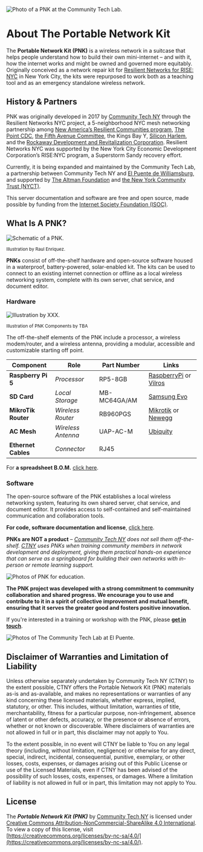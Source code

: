 ![Photo of a PNK at the Community Tech Lab.](assets/PNKandbook.jpg)

# **About The Portable Network Kit**

The **Portable Network Kit (PNK)** is a wireless network in a suitcase that helps people understand how to build their own mini-internet – and with it, how the internet works and might be owned and governed more equitably. Originally conceived as a network repair kit for [Resilient Networks for RISE: NYC](https://www.newamerica.org/resilient-communities/flexible-future-ready-networks/rise-nyc/) in New York City, the kits were repurposed to work both as a teaching tool and as an emergency standalone wireless network. 

## **History & Partners**

PNK was originally developed in 2017 by [Community Tech NY](https://www.communitytechny.org/) through the Resilient Networks NYC project, a 5-neighborhood NYC mesh networking partnership among [New America’s Resilient Communities program](https://www.newamerica.org/resilient-communities/), [The Point CDC](https://www.thepoint.org/), [the Fifth Avenue Committee](https://hcr.ny.gov/location/fifth-avenue-committee-inc), the Kings Bay Y, [Silicon Harlem](https://siliconharlem.com/), and the [Rockaway Development and Revitalization Corporation](https://www.rdrc.org/). Resilient Networks NYC was supported by the New York City Economic Development Corporation’s RISE:NYC program, a Superstorm Sandy recovery effort. 

Currently, it is being expanded and maintained by the Community Tech Lab, a partnership between Community Tech NY and [El Puente de Williamsburg](https://www.elpuente.org/), and supported by [The Altman Foundation](https://www.altmanfoundation.org/) and [the New York Community Trust (NYCT)](https://thenytrust.org/).

This server documentation and software are free and open source, made possible by funding from the [Internet Society Foundation (ISOC)](https://www.internetsociety.org/).

## **What Is A PNK?**

![Schematic of a PNK.](assets/PNKs.png)

<sub> Illustration by Raul Enriquez. </sub>

**PNKs** consist of off-the-shelf hardware and open-source software housed in a waterproof, battery-powered, solar-enabled kit. The kits can be used to connect to an existing internet connection or offline as a local wireless networking system, complete with its own server, chat service, and document editor. 

### **Hardware**
![Illustration by XXX.](assets/pnk-components.png)

<sub> Illustration of PNK Components by TBA </sub>

The off-the-shelf elements of the PNK include a processor, a wireless modem/router, and a wireless antenna, providing a modular, accessible and customizable starting off point.


| Component  | Role | Part Number | Links | 
| ------------- | ------------- | ------------- | ------------- |
| **Raspberry Pi 5**  | _Processor_ | RP5-8GB | [RaspberryPi](https://www.raspberrypi.com/products/raspberry-pi-5/) or [Vilros](https://vilros.com/collections/raspberry-pi-5/products/raspberry-pi-5?variant=40082990399582)  |
| **SD Card**  | _Local Storage_| MB-MC64GA/AM  | [Samsung Evo](https://www.samsung.com/us/computing/memory-storage/memory-cards/evo-plus-microsdxc-memory-card-64gb-mb-mc64ha-am/)  |
| **MikroTik Router**  | _Wireless Router_ | RB960PGS  | [Mikrotik](https://mikrotik.com/product/RB960PGS) or [Newegg](https://www.newegg.com/p/0XK-000J-00040)  |  
| **AC Mesh**  | _Wireless Antenna_ | UAP-AC-M  | [Ubiquity](https://store.ui.com/us/en/collections/unifi-wifi-outdoor-long-range/products/uap-ac-mesh) | 
| **Ethernet Cables** | _Connector_ | RJ45 | |



For **a spreadsheet B.O.M.** [click here](https://docs.google.com/spreadsheets/d/1eakXmEV1p509UbTNdT2-7seFS0PiE2jJiWioWvAZDfM/edit?gid=0#gid=0). 

### **Software**
The open-source software of the PNK establishes a local wireless networking system, featuring its own shared server, chat service, and document editor. It provides access to self-contained and self-maintained communication and collaboration tools.

**For code, software documentation and license**, [click here](https://github.com/Community-Tech-Lab/PNK-Software). 

**PNKs are NOT a product** – _[Community Tech NY](https://www.communitytechny.org/) does not sell them off-the-shelf. [CTNY](https://www.communitytechny.org/) uses PNKs when training community members in network development and deployment, giving them practical hands-on experience that can serve as a springboard for building their own networks with in-person or remote learning support._

![Photos of PNK for education.](assets/2465b59d3d3fa0a47454f6755971c1c3.jpeg)

**The PNK project was developed with a strong commitment to community collaboration and shared progress. We encourage you to use and contribute to it in a spirit of collective improvement and mutual benefit, ensuring that it serves the greater good and fosters positive innovation.**

If you're interested in a training or workshop with the PNK, please **[get in touch](https://docs.google.com/forms/d/e/1FAIpQLSeaSGgodyQXhLplaR_w3bcliHZtsk8GAK5E5mqxCkI6_oVRzw/viewform?usp=sf_link)**.

![Photos of The Community Tech Lab at El Puente.](assets/commtechlab.png)


## **Disclaimer of Warranties and Limitation of Liability**

Unless otherwise separately undertaken by Community Tech NY (CTNY) to the extent possible, CTNY offers the Portable Network Kit (PNK) materials as-is and as-available, and makes no representations or warranties of any kind concerning these licensed materials, whether express, implied, statutory, or other. This includes, without limitation, warranties of title, merchantability, fitness for a particular purpose, non-infringement, absence of latent or other defects, accuracy, or the presence or absence of errors, whether or not known or discoverable. Where disclaimers of warranties are not allowed in full or in part, this disclaimer may not apply to You.

To the extent possible, in no event will CTNY be liable to You on any legal theory (including, without limitation, negligence) or otherwise for any direct, special, indirect, incidental, consequential, punitive, exemplary, or other losses, costs, expenses, or damages arising out of this Public License or use of the Licensed Materials, even if CTNY has been advised of the possibility of such losses, costs, expenses, or damages. Where a limitation of liability is not allowed in full or in part, this limitation may not apply to You.

## **License**

The ***Portable Network Kit (PNK)*** by [Community Tech NY](https://www.communitytechny.org/) is licensed under [Creative Commons Attribution-NonCommercial-ShareAlike 4.0 International](https://creativecommons.org/licenses/by-nc-sa/4.0/). To view a copy of this license, visit [https://creativecommons.org/licenses/by-nc-sa/4.0/](https://creativecommons.org/licenses/by-nc-sa/4.0/).



